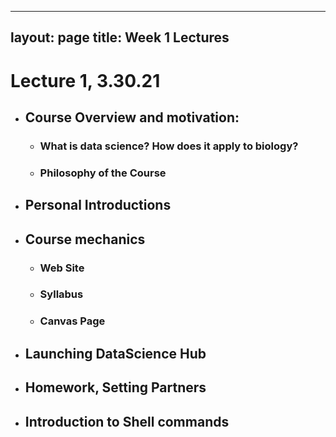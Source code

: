 
---
layout: page
title: Week 1 Lectures
---

# Lecture 1, 3.30.21

- ## Course Overview and motivation: 
    - ### What is data science? How does it apply to biology?
    - ### Philosophy of the Course 
- ## Personal Introductions
- ## Course mechanics 
    - ### Web Site
    - ### Syllabus
    - ### Canvas Page
- ## Launching DataScience Hub
- ## Homework, Setting Partners
- ## Introduction to Shell commands
    
